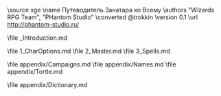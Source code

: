 \source xge
\name Путеводитель Занатара ко Всему
\authors "Wizards RPG Team", "PHantom Studio"
\converted @trokkin
\version 0.1
\url http://phantom-studio.ru/

\file _Introduction.md

\file 1_CharOptions.md
\file 2_Master.md
\file 3_Spells.md

\file appendix/Campaigns.md
\file appendix/Names.md
\file appendix/Tortle.md

\file appendix/Dictionary.md

